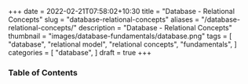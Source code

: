+++
date = 2022-02-21T07:58:02+10:30
title = "Database - Relational Concepts"
slug = "database-relational-concepts"
aliases = "/database-relational-concepts/"
description = "Database - Relational Concepts"
thumbnail = "images/database-fundamentals/database.png"
tags = [
    "database",
    "relational model",
    "relational concepts",
    "fundamentals",
]
categories = [
    "database",
]
draft = true
+++

### Table of Contents


###

